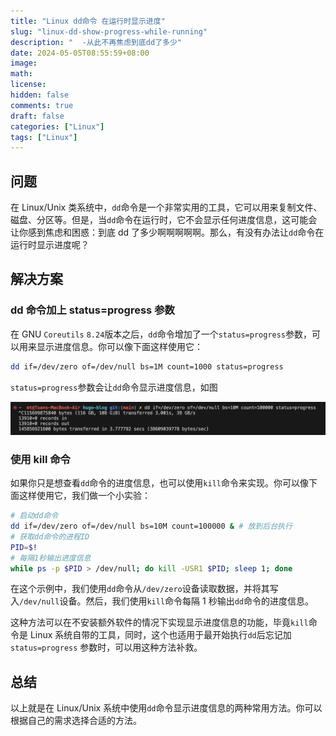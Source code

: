 ```yaml
---
title: "Linux dd命令 在运行时显示进度"
slug: "linux-dd-show-progress-while-running"
description: "  -从此不再焦虑到底dd了多少"
date: 2024-05-05T08:55:59+08:00
image:
math:
license:
hidden: false
comments: true
draft: false
categories: ["Linux"]
tags: ["Linux"]
---
```


## 问题

在 Linux/Unix 类系统中，`dd`命令是一个非常实用的工具，它可以用来复制文件、磁盘、分区等。但是，当`dd`命令在运行时，它不会显示任何进度信息，这可能会让你感到焦虑和困惑：到底 dd 了多少啊啊啊啊啊。那么，有没有办法让`dd`命令在运行时显示进度呢？

## 解决方案

### dd 命令加上 status=progress 参数

在 GNU `Coreutils` `8.24`版本之后，`dd`命令增加了一个`status=progress`参数，可以用来显示进度信息。你可以像下面这样使用它：

```bash
dd if=/dev/zero of=/dev/null bs=1M count=1000 status=progress
```

`status=progress`参数会让`dd`命令显示进度信息，如图

![dd-progress.png](dd-progress.png)

### 使用 kill 命令

如果你只是想查看`dd`命令的进度信息，也可以使用`kill`命令来实现。你可以像下面这样使用它，我们做一个小实验：

```bash
# 启动dd命令
dd if=/dev/zero of=/dev/null bs=10M count=100000 & # 放到后台执行
# 获取dd命令的进程ID
PID=$!
# 每隔1秒输出进度信息
while ps -p $PID > /dev/null; do kill -USR1 $PID; sleep 1; done
```

在这个示例中，我们使用`dd`命令从`/dev/zero`设备读取数据，并将其写入`/dev/null`设备。然后，我们使用`kill`命令每隔 1 秒输出`dd`命令的进度信息。

这种方法可以在不安装额外软件的情况下实现显示进度信息的功能，毕竟`kill`命令是 Linux 系统自带的工具，同时，这个也适用于最开始执行`dd`后忘记加`status=progress` 参数时，可以用这种方法补救。

## 总结

以上就是在 Linux/Unix 系统中使用`dd`命令显示进度信息的两种常用方法。你可以根据自己的需求选择合适的方法。
